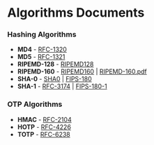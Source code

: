 # Algorithms Documents

### Hashing Algorithms
* **MD4** - [RFC-1320](rfc1320.txt)
* **MD5** - [RFC-1321](rfc1321.txt)
* **RIPEMD-128** - [RIPEMD128](ripemd128.txt)
* **RIPEMD-160** - [RIPEMD160](ripemd160.txt) | [RIPEMD-160.pdf](RIPEMD-160.pdf)
* **SHA-0** - [SHA0](SHA0.txt) | [FIPS-180](FIPS-180_SHA0_(1993).pdf)
* **SHA-1** - [RFC-3174](rfc3174.txt) | [FIPS-180-1](FIPS-180-1_SHA1_(1995).pdf)

### OTP Algorithms
* **HMAC** - [RFC-2104](rfc2104.txt)
* **HOTP** - [RFC-4226](rfc4226.txt)
* **TOTP** - [RFC-6238](rfc6238.txt)